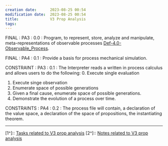 ```yaml
---
creation date:		2023-08-25 00:54
modification date:	2023-08-25 00:54
title: 				V3 Prop Analysis
tags:
---
```

FINAL : PA3 : 0.0 : Program, to represent, store, analyze and manipulate, meta-representations of observable processes [Def-4.0-Observable_Process](Def-4.0-Observable_Process.md).

FINAL : PA4 : 0.1 : Provide a basis for process mechanical simulation.

CONSTRAINT : PA3 : 0.1 : The Interpreter reads a written in process calculus and allows users to do the following:
0. Execute single evaluation
1. Execute singe observation
2. Enumerate space of possible generations
3. Given a final cause, enumerate space of possible generations.
4. Demonstrate the evolution of a process over time. 

CONSTRAINTS  : PA4 : 0.2 : The process file will contain, a declaration of the value space, a declaration of the space of propositions, the instantiating theorem.


---
[1^]:: [Tasks related to V3 prop analysis](Tasks%20related%20to%20V3%20prop%20analysis.md)
[2^]:: [Notes related to V3 prop analysis](Notes%20related%20to%20V3%20prop%20analysis)